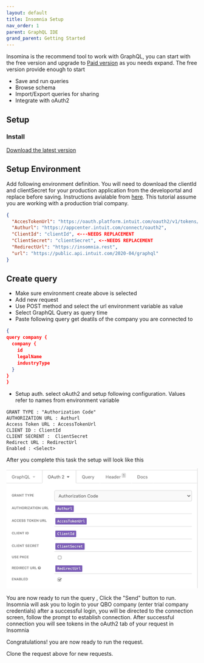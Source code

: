 ```yaml
---
layout: default
title: Insomnia Setup
nav_order: 1
parent: GraphQL IDE
grand_parent: Getting Started
---
```


Insomina is the recommend tool to work with GraphQL, you can start with the free version and upgrade to [Paid version](https://insomnia.rest/pricing/) as you needs expand. The free version provide enough to start
* Save and run queries
* Browse schema 
* Import/Export queries for sharing
* Integrate with oAuth2

## Setup

### Install
[Download the latest version](https://insomnia.rest/download/)

## Setup Environment

Add following environment definition. You will need to download the clientId and clientSecret for your production application from the developortal and replace before saving. Instructions avialable from [here](https://developer.intuit.com/app/developer/qbo/docs/build-your-first-app). This tutorial assume you are working with a production trial company.

```json
{
  "AccesTokenUrl": "https://oauth.platform.intuit.com/oauth2/v1/tokens/bearer",
  "Authurl": "https://appcenter.intuit.com/connect/oauth2",
  "ClientId": "clientId", <---NEEDS REPLACEMENT
  "ClientSecret": "clientSecret", <--NEEDS REPLACEMENT
  "RedirectUrl": "https://insomnia.rest",
  "url": "https://public.api.intuit.com/2020-04/graphql"
}
```

## Create query

* Make sure environment create above is selected
* Add new request
* Use POST method and select the url environment variable as value
* Select GraphQL Query as query time
* Paste following query get deatils of the company you are connected to

```json
{
query company {
  company {
    id
    legalName
    industryType	
  }
}
}
```
* Setup auth. select oAuth2 and setup following configuration.  Values refer to names from environment variable
```
GRANT TYPE : "Authorization Code"
AUTHORIZATION URL : Authurl
Access Token URL : AccessTokenUrl
CLIENT ID : ClientId
CLIENT SECRENT :  ClientSecret
Redirect URL : RedirectUrl
Enabled : <Select> 
```

After you complete this task the setup will look like this 

![Insomnia oAuth2 tab](/assets/images/oauth2.png)

You are now ready to run the query , Click the "Send" button to run.
Insomnia will ask you to login to your QBO company (enter trial company credentials)
after a successful login, you will be directed to the connection screen, follow the prompt to establish connection.
After successful connection you will see tokens in the oAuth2 tab of your request in Insomnia

Congratulations! you are now ready to run the request.

Clone the request above for new requests.


